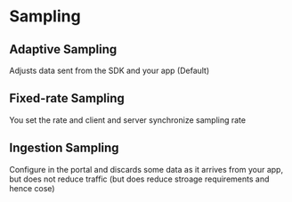 # Sampling

## Adaptive Sampling

Adjusts data sent from the SDK and your app (Default)

## Fixed-rate Sampling

You set the rate and client and server synchronize sampling rate

## Ingestion Sampling

Configure in the portal and discards some data as it arrives from your app, but does not reduce traffic (but does reduce stroage requirements and hence cose)